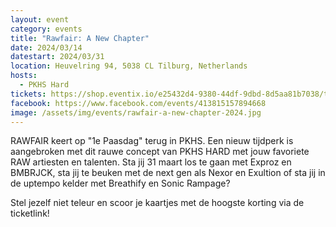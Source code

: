 ```yaml
---
layout: event
category: events
title: "Rawfair: A New Chapter"
date: 2024/03/14
datestart: 2024/03/31
location: Heuvelring 94, 5038 CL Tilburg, Netherlands
hosts:
  - PKHS Hard
tickets: https://shop.eventix.io/e25432d4-9380-44df-9dbd-8d5aa81b7038/tickets
facebook: https://www.facebook.com/events/413815157894668
image: /assets/img/events/rawfair-a-new-chapter-2024.jpg
---
```


RAWFAIR keert op "1e Paasdag" terug in PKHS. Een nieuw tijdperk is aangebroken met dit rauwe concept van PKHS HARD met jouw favoriete RAW artiesten en talenten. Sta jij 31 maart los te gaan met Exproz en BMBRJCK, sta jij te beuken met de next gen als Nexor en Exultion of sta jij in de uptempo kelder met Breathify en Sonic Rampage?

Stel jezelf niet teleur en scoor je kaartjes met de hoogste korting via de ticketlink!
